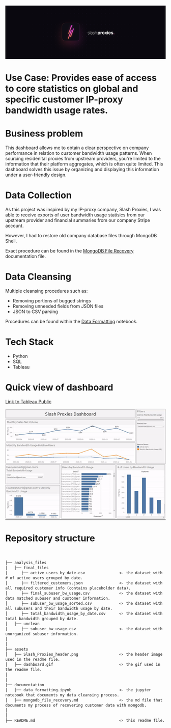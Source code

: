 ![Header Image](assets/Slash_Proxies_header.png)

# Use Case: Provides ease of access to core statistics on global and specific customer IP-proxy bandwidth usage rates.

# Business problem
This dashboard allows me to obtain a clear perspective on company performance in relation to customer bandwidth usage patterns. When sourcing residenital proxies from upstream providers, you're limited to the information that their platform aggregates, which is often quite limited. This dashboard solves this issue by organizing and displaying this information under a user-friendly design.

# Data Collection
As this project was inspired by my IP-proxy company, Slash Proxies, I was able to receive exports of user bandwidth usage statisics from our upstream provider and financial summaries from our company Stripe account.

However, I had to restore old company database files through MongoDB Shell.

Exact procedure can be found in the [MongoDB File Recovery](documentation/mongodb_file_recovery.md) documentation file.

# Data Cleansing
Multiple cleansing procedures such as:
- Removing portions of bugged strings
- Removing unneeded fields from JSON files
- JSON to CSV parsing

Procedures can be found within the [Data Formatting](documentation/data_formatting.ipynb) notebook.

# Tech Stack
- Python
- SQL
- Tableau

# Quick view of dashboard
[Link to Tableau Public](https://public.tableau.com/app/profile/david.zhang2464/viz/CustomerBandwidthUsageDashboard/Dashboard?publish=yes)

![Dashboard Gif](assets/dashboard.gif)

# Repository structure
```


├── analysis_files
│   ├── final_files
│      ├── active_users_by_date.csv               <- the dataset with # of active users grouped by date.
│      ├── filtered_customers.json                <- the dataset with all required customer info (contains placeholder data).
│      ├── final_subuser_bw_usage.csv             <- the dataset with data matched subuser and customer information.
│      ├── subuser_bw_usage_sorted.csv            <- the dataset with all subusers and their bandwidth usage by date.
│      ├── total_bandwidth_usage_by_date.csv      <- the dataset with total bandwidth grouped by date.
│   ├── unclean
│      ├── subuser_bw_usage.csv                   <- the dataset with unorganized subuser information.
│
│
├── assets
│   ├── Slash_Proxies_header.png                  <- the header image used in the readme file.
│   ├── dashboard.gif                             <- the gif used in the readme file.
│
│
├── documentation
│   ├── data_formatting.ipynb                     <- the jupyter notebook that documents my data cleansing process.
│   ├── mongodb_file_recovery.md                  <- the md file that documents my process of recovering customer data with mongodb.
│
│
├── README.md                                     <- this readme file.


```

